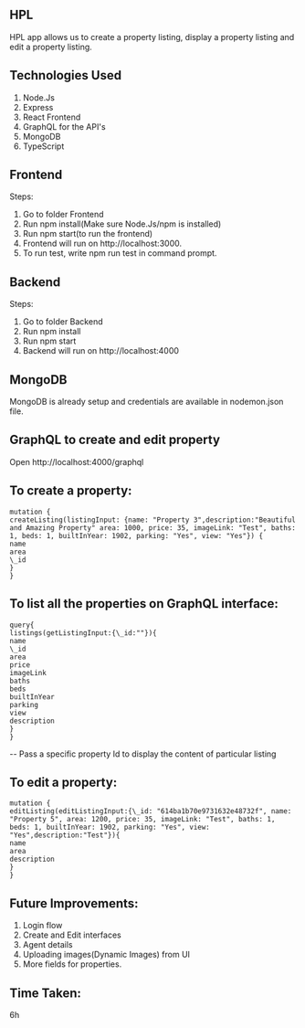 ## HPL

HPL app allows us to create a property listing, display a property listing and edit a property listing.

## Technologies Used

1. Node.Js
2. Express
3. React Frontend
4. GraphQL for the API's
5. MongoDB
6. TypeScript

## Frontend

Steps:

1. Go to folder Frontend
2. Run npm install(Make sure Node.Js/npm is installed)
3. Run npm start(to run the frontend)
4. Frontend will run on http://localhost:3000.
5. To run test, write npm run test in command prompt.

## Backend

Steps:

1. Go to folder Backend
2. Run npm install
3. Run npm start
4. Backend will run on http://localhost:4000

## MongoDB

MongoDB is already setup and credentials are available in nodemon.json file.

## GraphQL to create and edit property

Open http://localhost:4000/graphql

## To create a property:

```
mutation {
createListing(listingInput: {name: "Property 3",description:"Beautiful and Amazing Property" area: 1000, price: 35, imageLink: "Test", baths: 1, beds: 1, builtInYear: 1902, parking: "Yes", view: "Yes"}) {
name
area
\_id
}
}
```

## To list all the properties on GraphQL interface:

```
query{
listings(getListingInput:{\_id:""}){
name
\_id
area
price
imageLink
baths
beds
builtInYear
parking
view
description
}
}
```

-- Pass a specific property Id to display the content of particular listing

## To edit a property:

```
mutation {
editListing(editListingInput:{\_id: "614ba1b70e9731632e48732f", name: "Property 5", area: 1200, price: 35, imageLink: "Test", baths: 1, beds: 1, builtInYear: 1902, parking: "Yes", view: "Yes",description:"Test"}){
name
area
description
}
}
```

## Future Improvements:

1. Login flow
2. Create and Edit interfaces
3. Agent details
4. Uploading images(Dynamic Images) from UI
5. More fields for properties.

## Time Taken:

6h
